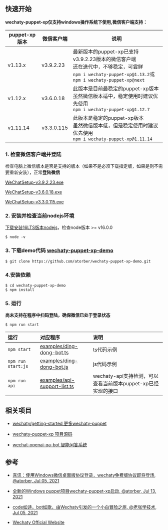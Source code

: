 ## 快速开始

**wechaty-puppet-xp仅支持windows操作系统下使用,微信客户端支持：**

|puppet-xp版本|微信客户端|说明|
|--|--|--|
|v1.13.x|v3.9.2.23|最新版本的puppet-xp已支持v3.9.2.23版本的微信客户端<br>还在迭代中，不够稳定，可尝鲜<br>`npm i wechaty-puppet-xp@1.13.2`或`npm i wechaty-puppet-xp@next`|
|v1.12.x|v3.6.0.18|此版本是目前最稳定的puppet-xp版本<br>虽然微信版本适中，稳定使用时建议优先使用<br>`npm i wechaty-puppet-xp@1.12.7`|
|v1.11.14|v3.3.0.115|此版本是稳定的puppet-xp版本<br>虽然微信版本低，但是稳定使用时建议优先使用<br>`npm i wechaty-puppet-xp@1.11.14`|

### 1. 检查微信客户端并登陆

检查电脑上微信版本是否是支持的版本（如果不是必须下载指定版，如果是则不需要重新安装），正常**登陆微信**

  [WeChatSetup-v3.9.2.23.exe](https://github.com/tom-snow/wechat-windows-versions/releases/download/v3.9.2.23/WeChatSetup-3.9.2.23.exe)

  [WeChatSetup-v3.6.0.18.exe](https://github.com/tom-snow/wechat-windows-versions/releases/tag/v3.6.0.18)

  [WeChatSetup-v3.3.0.115.exe](https://github.com/wechaty/wechaty-puppet-xp/releases/download/v0.5/WeChatSetup-v3.3.0.115.exe)

### 2. 安装并检查当前nodejs环境
[下载安装16LTS版本nodejs](https://nodejs.org/)，检查node版本 >= v16.0.0
```
$ node -v
``` 
### 3. 下载demo代码 [wechaty-puppet-xp-demo](https://github.com/atorber/wechaty-puppet-xp-demo) 

```
$ git clone https://github.com/atorber/wechaty-puppet-xp-demo.git
```

### 4.安装依赖

```
$ cd wechaty-puppet-xp-demo
$ npm install
``` 

### 5. 运行
**尚未支持在程序中扫码登陆，确保微信已处于登录状态**

```
$ npm run start
```

| 运行 | 对应程序 | 说明 |
| :------------- |:-------------| :-----|
| `npm start` | [examples/ding-dong-bot.ts](examples/ding-dong-bot.ts) | ts代码示例 |
| `npm run start:js` | [examples/ding-dong-bot.js](examples/ding-dong-bot.js) | js代码示例 |
| `npm run api` | [examples/api-support-list.ts](examples/api-support-list.ts) | wechaty-api支持检测，可以查看当前版本puppet-xp已经实现的接口 |

## 相关项目

- [wechaty/getting-started 更多wechaty-puppet](https://github.com/wechaty/getting-started)

- [wechaty-puppet-xp 项目源码](https://github.com/wechaty/puppet-xp)

- [wechat-openai-qa-bot 智能问答系统](https://github.com/choogoo/wechat-openai-qa-bot)

## 参考

- [喜讯：使用Windows微信桌面版协议登录，wechaty免费版协议即将登场, @atorber, Jul 05, 2021](https://wechaty.js.org/2021/07/05/puppet-laozhang-wechat-bot/)
- [全新的Windows puppet项目wechaty-puppet-xp启动, @atorber, Jul 13, 2021](https://wechaty.js.org/2021/07/13/wechaty-puppet-xp-start-up/)
- [code如诗，bot如歌，由Wechaty引发的一个小白冒险之旅, @老张学技术, Jul 05, 2021](https://wechaty.js.org/2021/07/05/code-like-poetry-bot-like-song/)

- [Wechaty Official Website](https://wechaty.js.org/docs/puppet-providers/xp)
